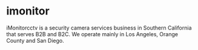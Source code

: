 # imonitor
iMonitorcctv is a security camera services business in Southern California that serves B2B and B2C. We operate mainly in Los Angeles, Orange County and San Diego.
